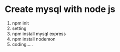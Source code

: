# Create mysql with node js

1. npm init
2. setting
3. npm install mysql express
4. npm install nodemon
5. coding.....
